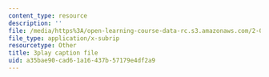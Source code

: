 ```yaml
---
content_type: resource
description: ''
file: /media/https%3A/open-learning-course-data-rc.s3.amazonaws.com/2-003sc-engineering-dynamics-fall-2011/a35bae90cad61a16437b57179e4df2a9_qrbCpv3Sv34.srt
file_type: application/x-subrip
resourcetype: Other
title: 3play caption file
uid: a35bae90-cad6-1a16-437b-57179e4df2a9
---
```

